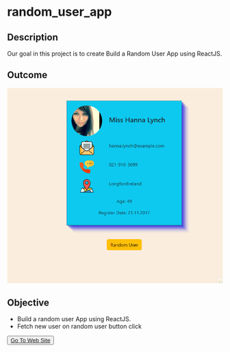 # random_user_app

## Description

Our goal in this project is to create Build a Random User App using ReactJS.

## Outcome

![Project 035](./User.gif)

## Objective

  - Build a random user App using ReactJS.
  - Fetch new user on random user button click

<button><a href="https://muratbzc.github.io/random_user_app/">Go To Web Site</a></button>
